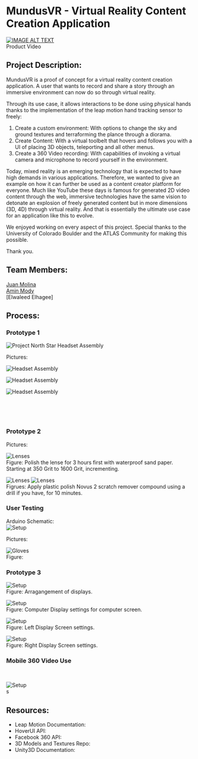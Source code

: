 # MundusVR - Virtual Reality Content Creation Application

[![IMAGE ALT TEXT](http://img.youtube.com/vi/cW0bLSaCokU/0.jpg)](https://www.youtube.com/watch?v=Ei7oGIPAJtg "MundusVR")
<br>
Product Video

## Project Description:

MundusVR is a proof of concept for a virtual reality content creation application. A user that wants to record and share a story through an immersive environment can now do so through virtual reality. 

Through its use case, it allows interactions to be done using physical hands thanks to the implementation of the leap motion hand tracking sensor to freely:

1. Create a custom environment: With options to change the sky and ground textures and terraforming the plance through a diorama.
2. Create Content: With a virtual toolbelt that hovers and follows you with a UI of placing 3D objects, teleporting and all other menus.
3. Create a 360 Video recording: With capabilities of invoking a virtual camera and microphone to record yourself in the environment. 

Today, mixed reality is an emerging technology that is expected to have high demands in various applications. Therefore, we wanted to give an example on how it can further be used as a content creator platform for everyone. Much like YouTube these days is famous for generated 2D video content through the web, immersive technologies have the same vision to detonate an explosion of freely generated content but in more dimensions (3D, 4D) through virtual reality. And that is essentially the ultimate use case for an application like this to evolve.

We enjoyed working on every aspect of this project. Special thanks to the University of Colorado Boulder and the ATLAS Community for making this possible.

Thank you.

## Team Members:

[Juan Molina](https://jamolinaescalante.myportfolio.com/) <br> [Amin Mody]() <br> [Elwaleed Elhagee]

## Process:

### Prototype 1

![Project North Star Headset Assembly](https://exiii.jp/wp-content/uploads/2018/07/deal-drawing.png)

Pictures:
<br>

![Headset Assembly](https://github.com/Esmolan/Esmolan.github.io/blob/master/Pictures/IMG_20181111_130427.jpg)

![Headset Assembly](https://github.com/Esmolan/Esmolan.github.io/blob/master/Pictures/IMG_20181111_130435.jpg)

![Headset Assembly](https://github.com/Esmolan/Esmolan.github.io/blob/master/Pictures/IMG_20181111_130423.jpg)

<br>
<br>
<br>


### Prototype 2

Pictures:
<br>

![Lenses](https://github.com/Esmolan/Esmolan.github.io/blob/master/Pictures/grit.JPG) <br> Figure: Polish the lense for 3 hours first with waterproof sand paper. Starting at 350 Grit to 1600 Grit, incrementing.

![Lenses](https://github.com/Esmolan/Esmolan.github.io/blob/master/Pictures/IMG_20181202_151812.jpg)
![Lenses](https://github.com/Esmolan/Esmolan.github.io/blob/master/Pictures/compound_applied.JPG) <br> Figrues: Apply plastic polish Novus 2 scratch remover compound using a drill if you have, for 10 minutes.


### User Testing

Arduino Schematic:
<br>
![Setup](https://github.com/Esmolan/Esmolan.github.io/blob/master/Pictures/hapticGloveSchematic.png)

Pictures:
<br>

![Gloves](https://github.com/Esmolan/Esmolan.github.io/blob/master/Pictures/glove.JPG) <br> Figure:


### Prototype 3

![Setup](https://github.com/Esmolan/Esmolan.github.io/blob/master/Pictures/step_1.JPG) <br> Figure: Arragangement of displays.

![Setup](https://github.com/Esmolan/Esmolan.github.io/blob/master/Pictures/step_2_Desktop.JPG) <br> Figure: Computer Display settings for computer screen.

![Setup](https://github.com/Esmolan/Esmolan.github.io/blob/master/Pictures/step_3_Screen2.JPG) <br> Figure: Left Display Screen settings.

![Setup](https://github.com/Esmolan/Esmolan.github.io/blob/master/Pictures/step_4_Screen3.JPG) <br> Figure: Right Display Screen settings.

### Mobile 360 Video Use

<br>

![Setup](https://github.com/Esmolan/Esmolan.github.io/blob/master/Pictures/schematic_everything_connected_%40.jpg) <br> s

## Resources:

* Leap Motion Documentation:
* HoverUI API: 
* Facebook 360 API:
* 3D Models and Textures Repo:
* Unity3D Documentation: 
